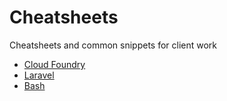 # Cheatsheets

Cheatsheets and common snippets for client work

- [Cloud Foundry](./cloud-foundry.md)
- [Laravel](./laravel.md)
- [Bash](./bash.md)
